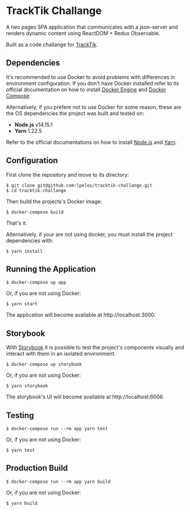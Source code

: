 # TrackTik Challange

A two pages SPA application that communicates with a json-server and renders
dynamic content using ReactDOM + Redux Observable.

Built as a code challange for [TrackTik](https://www.tracktik.com/).

## Dependencies

It's recommended to use Docker to avoid problems with differences in environment
configuration. If you don't have Docker installed refer to its official
documentation on how to install
[Docker Engine](https://docs.docker.com/engine/installation) and
[Docker Compose](https://docs.docker.com/compose/install/).

Alternatively, if you prefere not to use Docker for some reason, these are the
OS dependencies the project was built and tested on:

* **Node.js** v14.15.1
* **Yarn**    1.22.5

Refer to the official documentations on how to install
[Node.js](https://nodejs.org/en/download/package-manager) and
[Yarn](https://yarnpkg.com/getting-started/install).

## Configuration

First clone the repository and move to its directory:

```
$ git clone git@github.com:lpelos/tracktik-challange.git
$ cd tracktik-challange
```

Then build the projects's Docker image:

```
$ docker-compose build
```

That's it.

Alternatively, if your are not using docker, you must install the project
dependencies with:

```
$ yarn install
```

## Running the Application

```
$ docker-compose up app
```

Or, if you are not using Docker:

```
$ yarn start
```

The application will become available at http://localhost:3000.

## Storybook

With [Storybook](https://storybook.js.org/docs/react/get-started/introduction)
it is possible to test the project's components visually and interact with them
in an isolated environment.

```
$ docker-compose up storybook
```

Or, if you are not using Docker:

```
$ yarn storybook
```

The storybook's UI will become available at http://localhost:6006.

## Testing

```
$ docker-compose run --rm app yarn test
```

Or, if you are not using Docker:

```
$ yarn test
```

## Production Build

```
$ docker-compose run --rm app yarn build
```

Or, if you are not using Docker:

```
$ yarn build
```
